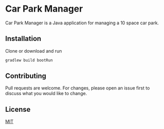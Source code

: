 # Car Park Manager

Car Park Manager is a Java application for managing a 10 space car park.

## Installation

Clone or download and run 

```bash
gradlew build bootRun
```

## Contributing
Pull requests are welcome. For changes, please open an issue first to discuss what you would like to change.

## License
[MIT](https://choosealicense.com/licenses/mit/)
